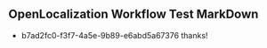## OpenLocalization Workflow Test MarkDown
* b7ad2fc0-f3f7-4a5e-9b89-e6abd5a67376 thanks!

<!--HONumber=Jul16_HO4-->


